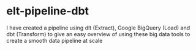 # elt-pipeline-dbt
I have created a pipeline using dlt (Extract), Google BigQuery (Load) and dbt (Transform) to give an easy overview of using these big data tools to create a smooth data pipeline at scale
